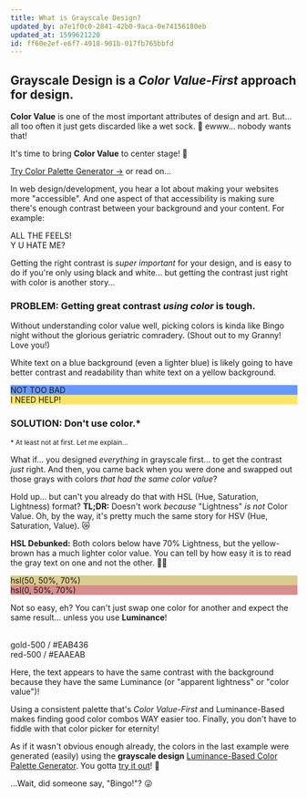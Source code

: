 ```yaml
---
title: What is Grayscale Design?
updated_by: a7e1f0c0-2841-42b0-9aca-0e74156180eb
updated_at: 1599621220
id: ff60e2ef-e6f7-4918-901b-017fb765bbfd
---
```


<div class="mt-8 md:max-w-grp-5 rich-text text-xl leading-7">

## __Grayscale Design__ is a _Color Value-First_ approach for design.

__Color Value__ is one of the most important attributes of design and art. But... all too often it just gets discarded like a wet sock. 🧦 ewww... nobody wants that!

It's time to bring __Color Value__ to center stage! 🤘

<a href="/app" class="leading-6 mb-8 mr-4 inline-block transtion-all bg-blue-600 hover:bg-blue-700 text-white px-6 py-5 rounded-full">Try Color Palette Generator&nbsp;&rarr;</a> or read on...

In web design/development, you hear a lot about making your websites more "accessible". And one aspect of that accessibility is making sure there's enough contrast between your background and your content. For example:

<div class="flex">
    <div class="py-half-7 px-7 bg-grayscale-900 text-gray-200">ALL THE FEELS!</div>
    <div class="py-half-7 px-7 bg-grayscale-300 text-gray-100">Y U HATE ME?</div>
</div>

Getting the right contrast is _super important_ for your design, and is easy to do if you're only using black and white... but getting the contrast just right with color is another story...


### __PROBLEM:__ Getting great contrast _using color_ is tough.

Without understanding color value well, picking colors is kinda like Bingo night without the glorious geriatric comradery. (Shout out to my Granny! Love you!) 

White text on a blue background (even a lighter blue) is likely going to have better contrast and readability than white text on a yellow background. 


<div class="flex text-white">
    <div class="py-half-7 px-7" style="background: hsl(220, 100%, 70%);">NOT TOO BAD</div>
    <div class="py-half-7 px-7" style="background: hsl(50, 100%, 70%);">I NEED HELP!</div>
</div>

### __SOLUTION:__ Don't use color.*

<p class="mt-0"><small class="opacity-50">* At least not at first. Let me explain...</small></p>

What if... you designed _everything_ in grayscale first... to get the contrast _just_ right. And then, you came back when you were done and swapped out those grays with colors _that had the same color value_?


Hold up... but can't you already do that with HSL (Hue, Saturation, Lightness) format? __TL;DR:__ Doesn't work _because_ "Lightness" _is not_ Color Value. Oh, by the way, it's pretty much the same story for HSV (Hue, Saturation, Value). 😿


__HSL Debunked:__ Both colors below have 70% Lightness, but the yellow-brown has a much lighter color value. You can tell by how easy it is to read the gray text on one and not the other. 🤦‍♂️

<div class="flex text-grayscale-600 hover:text-grayscale-400">
    <div class="py-half-7 px-7" style="background: hsl(50, 50%, 70%);">hsl(50, 50%, 70%)</div>
    <div class="py-half-7 px-7" style="background: hsl(0, 50%, 70%);">hsl(0, 50%, 70%)</div>
</div>

Not so easy, eh? You can't just swap one color for another and expect the same result... unless you use __Luminance__!

<br>


<div class="flex text-grayscale-600 hover:text-grayscale-400">
    <div class="py-half-7 px-7 bg-gold-500">gold-500 / #EAB436</div>
    <div class="py-half-7 px-7 bg-red-500">red-500 / #EAAEAB</div>
</div>

Here, the text appears to have the same contrast with the background because they have the same Luminance (or "apparent lightness" or "color value")! 

Using a consistent palette that's _Color Value-First_ and Luminance-Based makes finding good color combos WAY easier too. Finally, you don't have to fiddle with that color picker for eternity! 

As if it wasn't obvious enough already, the colors in the last example were generated (easily) using the <strong class="mx-4">grayscale <span class="text-gray-500">design</span></strong> [Luminance-Based Color Palette Generator](/app). You gotta [try it out](/app)! 🚀

...Wait, did someone say, "Bingo!"? 😜 


</div>
